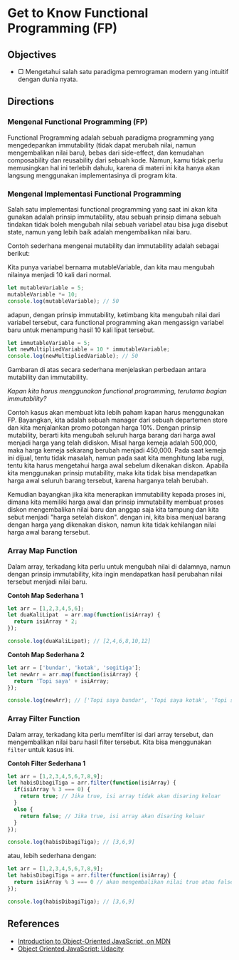 # Get to Know Functional Programming (FP)

## Objectives

- ▢ Mengetahui salah satu paradigma pemrograman modern yang intuitif dengan dunia nyata.

## Directions

### Mengenal Functional Programming (FP)

Functional Programming adalah sebuah paradigma programming yang mengedepankan immutability (tidak dapat merubah nilai, namun mengembalikan nilai baru), bebas dari side-effect, dan kemudahan composability dan reusability dari sebuah kode. Namun, kamu tidak perlu memusingkan hal ini terlebih dahulu, karena di materi ini kita hanya akan langsung menggunakan implementasinya di program kita.  

### Mengenal Implementasi Functional Programming

Salah satu implementasi functional programming yang saat ini akan kita gunakan adalah prinsip immutability, atau sebuah prinsip dimana sebuah tindakan tidak boleh mengubah nilai sebuah variabel atau bisa juga disebut state, namun yang lebih baik adalah mengembalikan nilai baru.

Contoh sederhana mengenai mutability dan immutability adalah sebagai berikut:

Kita punya variabel bernama mutableVariable, dan kita mau mengubah nilainya menjadi 10 kali dari normal.

```javascript
let mutableVariable = 5;
mutableVariable *= 10;
console.log(mutableVariable); // 50
```

adapun, dengan prinsip immutability, ketimbang kita mengubah nilai dari variabel tersebut, cara functional programming akan mengassign variabel baru untuk menampung hasil 10 kali lipat tersebut.

```javascript
let immutableVariable = 5;
let newMultipliedVariable = 10 * immutableVariable;
console.log(newMultipliedVariable); // 50
```

Gambaran di atas secara sederhana menjelaskan perbedaan antara mutability dan immutability.

*Kapan kita harus menggunakan functional programming, terutama bagian immutability?*

Contoh kasus akan membuat kita lebih paham kapan harus menggunakan FP. Bayangkan, kita adalah sebuah manager dari sebuah departemen store dan kita menjalankan promo potongan harga 10%. Dengan prinsip mutability, berarti kita mengubah seluruh harga barang dari harga awal menjadi harga yang telah didiskon. Misal harga kemeja adalah 500,000, maka harga kemeja sekarang berubah menjadi 450,000. Pada saat kemeja ini dijual, tentu tidak masalah, namun pada saat kita menghitung laba rugi, tentu kita harus mengetahui harga awal sebelum dikenakan diskon. Apabila kita menggunakan prinsip mutability, maka kita tidak bisa mendapatkan harga awal seluruh barang tersebut, karena harganya telah berubah.

Kemudian bayangkan jika kita menerapkan immutability kepada proses ini, dimana kita memiliki harga awal dan prinsip immutability membuat proses diskon mengembalikan nilai baru dan anggap saja kita tampung dan kita sebut menjadi "harga setelah diskon". dengan ini, kita bisa menjual barang dengan harga yang dikenakan diskon, namun kita tidak kehilangan nilai harga awal barang tersebut.

### Array Map Function
Dalam array, terkadang kita perlu untuk mengubah nilai di dalamnya, namun dengan prinsip immutability, kita ingin mendapatkan hasil perubahan nilai tersebut menjadi nilai baru.

**Contoh Map Sederhana 1**

```javascript
let arr = [1,2,3,4,5,6];
let duaKaliLipat  = arr.map(function(isiArray) {
  return isiArray * 2;
});

console.log(duaKaliLipat); // [2,4,6,8,10,12]
```

**Contoh Map Sederhana 2**

```javascript
let arr = ['bundar', 'kotak', 'segitiga'];
let newArr = arr.map(function(isiArray) {
  return 'Topi saya' + isiArray;
});

console.log(newArr); // ['Topi saya bundar', 'Topi saya kotak', 'Topi saya segitiga']
```

### Array Filter Function
Dalam array, terkadang kita perlu memfilter isi dari array tersebut, dan mengembalikan nilai baru hasil filter tersebut. Kita bisa menggunakan `filter` untuk kasus ini.

**Contoh Filter Sederhana 1**

```javascript
let arr = [1,2,3,4,5,6,7,8,9];
let habisDibagiTiga = arr.filter(function(isiArray) {
  if(isiArray % 3 === 0) {
    return true; // Jika true, isi array tidak akan disaring keluar
  }
  else {
    return false; // Jika true, isi array akan disaring keluar
  }
});

console.log(habisDibagiTiga); // [3,6,9]
```

atau, lebih sederhana dengan:

```javascript
let arr = [1,2,3,4,5,6,7,8,9];
let habisDibagiTiga = arr.filter(function(isiArray) {
  return isiArray % 3 === 0 // akan mengembalikan nilai true atau false
});

console.log(habisDibagiTiga); // [3,6,9]
```

## References

- [Introduction to Object-Oriented JavaScript, on MDN](https://developer.mozilla.org/en-US/docs/Web/JavaScript/Introduction_to_Object-Oriented_JavaScript)
- [Object Oriented JavaScript: Udacity](https://www.udacity.com/course/object-oriented-javascript--ud015)
